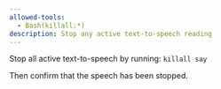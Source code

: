 ```yaml
---
allowed-tools:
  - Bash(killall:*)
description: Stop any active text-to-speech reading
---
```


Stop all active text-to-speech by running: `killall say`

Then confirm that the speech has been stopped.